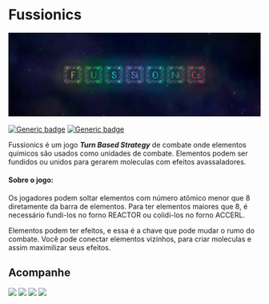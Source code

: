 # Fussionics

<p align="center">
  <img src="/assets/img/marketing/capa.png">
</p>

[![Generic badge](https://img.shields.io/badge/godot-4.0.2.stable-blue.svg)](https://shields.io/) [![Generic badge](https://img.shields.io/badge/versão_do_jogo-prototipo_0-orange.svg)](https://shields.io/)

Fussionics é um jogo **_Turn Based Strategy_** de combate onde elementos quimicos são usados como unidades de combate.
Elementos podem ser fundidos ou unidos para gerarem moleculas com efeitos avassaladores.

#### Sobre o jogo:
Os jogadores podem soltar elementos com número atômico menor que 8 diretamente da barra de elementos.
Para ter elementos maiores que 8, é necessário fundi-los no forno REACTOR ou colidi-los no forno ACCERL.

Elementos podem ter efeitos, e essa é a chave que pode mudar o rumo do combate.
Você pode conectar elementos vizinhos, para criar moleculas e assim maximilizar seus efeitos.

## Acompanhe

<a href="https://atelie-yami.itch.io/" target="_blank"><img src="https://img.shields.io/badge/Itch.io-FA5C5C?style=for-the-badge&logo=itchdotio&logoColor=white"></a>
<a href="https://twitter.com/AtelieYami" target="_blank"><img src="https://img.shields.io/badge/Twitter-1DA1F2?style=for-the-badge&logo=twitter&logoColor=white"></a>
<a href="https://www.instagram.com/atelie.yami" target="_blank"><img src="https://img.shields.io/badge/Instagram-d62976?style=for-the-badge&logo=instagram&logoColor=white"></a>
<a href="https://github.com/matheus-s-arruda/Fussionics/discussions" target="_blank"><img src="https://img.shields.io/badge/forum-FFFFFF?style=for-the-badge&logo=github&logoColor=black"></a>
